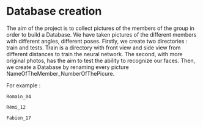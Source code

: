 # Database creation

The aim of the project is to collect pictures of the members of the group in
order to build a Database. We have taken pictures of the different members with
different angles, different poses. Firstly, we create two directories : train and tests.
Train is a directory with front view and side view from different distances to train the neural network.
The second, with more original photos, has the aim to test the ability to recognize our faces.
Then, we create a Database by renaming every picture NameOfTheMember_NumberOfThePicure.

For example :

```
Romain_04

Rémi_12

Fabien_17
```


